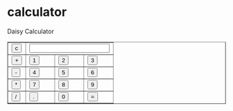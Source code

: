 # calculator
<!DOCTYPE html>
<html lang="en">
<head>
    <meta charset="UTF-8">
    <meta http-equiv="X-UA-Compatible" content="IE=edge">
    <meta name="viewport" content="width=device-width, initial-scale=1.0">
    <title>Document</title>
</head>
<body>
    <script>
        //function for displaying values
        function dis(val)
        {
        document.getElementById("edu").value+=val
        &nbsp;}
        //function for evaluation
        function solve()
        {
        let x = document.getElementById("edu").value
        let y = eval(x)
        document.getElementById("edu").value = y
        }
        //function for clearing the display
        function clr()
        {
        document.getElementById("edu").value = ""
        }
        </script>
        <!-- create table -->
<body>
    <div class = title >Daisy Calculator</div>
    <table border="1">
    <tr>
    <td><input type="button" value="c" onclick="clr()"/> </td>
    <td colspan="3"><input type="text" id="edu"/></td>
    <!-- clr() function will call clr to clear all value -->
    </tr>
    <tr>
    <!-- creating buttons and assigning values-->
    <td><input type="button" value="+" onclick="dis('+')"/> </td>
    <td><input type="button" value="1" onclick="dis('1')"/> </td>
    <td><input type="button" value="2" onclick="dis('2')"/> </td>
    <td><input type="button" value="3" onclick="dis('3')"/> </td>
    </tr>
    <tr>
    <td><input type="button" value="-" onclick="dis('-')"/> </td>
    <td><input type="button" value="4" onclick="dis('4')"/> </td>
    <td><input type="button" value="5" onclick="dis('5')"/> </td>
    <td><input type="button" value="6" onclick="dis('6')"/> </td>
    </tr>
    <tr>
    <td><input type="button" value="*" onclick="dis('*')"/> </td>
    <td><input type="button" value="7" onclick="dis('7')"/> </td>
    <td><input type="button" value="8" onclick="dis('8')"/> </td>
    <td><input type="button" value="9" onclick="dis('9')"/> </td>
    </tr>
    <tr>
    <td><input type="button" value="/" onclick="dis('/')"/> </td>
    <td><input type="button" value="." onclick="dis('.')"/> </td>
    <td><input type="button" value="0" onclick="dis('0')"/> </td>
    <!-- Evaluating function call eval()-->
    <td><input type="button" value="=" onclick="solve()"/> </td>
    </tr>
    </table>
    </body>
</body>
</html>
